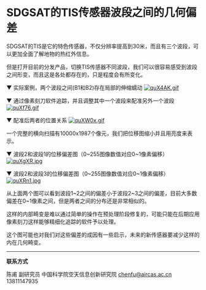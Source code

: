 # SDGSAT的TIS传感器波段之间的几何偏差

SDGSAT的TIS是它的特色传感器，不仅分辨率提高到30米，而且有三个波段，可以更加全面了解地物的热红外信息。

但是打开目前的分发产品，切换TIS传感器不同波段，我们可以很容易感受到波段之间形变，而且这是各处都存在的，只是程度会有所变化。

▼ 实际案例，两个波段之间(B1和B2)存在局部的伸缩蠕动
[![quX4AK.gif](https://s1.ax1x.com/2022/03/22/quX4AK.gif)](https://imgtu.com/i/quX4AK)

▼ 通过像素刻刀软件追踪，并且调整其中一个波段来配准另外一个波段
[![quXf76.gif](https://s1.ax1x.com/2022/03/22/quXf76.gif)](https://imgtu.com/i/quXf76)

▼ 配准后两者的位置关系
[![quXW0x.gif](https://s1.ax1x.com/2022/03/22/quXW0x.gif)](https://imgtu.com/i/quXW0x)

一个完整的横向扫描有10000x1987个像元，我们把位移图缩小并且用亮度来表示。

▼ 波段2和波段1的位移偏差图（0~255图像数值对应0~1像素偏移）
[![quXgXR.jpg](https://s1.ax1x.com/2022/03/22/quXgXR.jpg)](https://imgtu.com/i/quXgXR)

▼ 波段2和波段3的位移偏差图（0~255图像数值对应0~1像素偏移）
[![quXRn1.jpg](https://s1.ax1x.com/2022/03/22/quXRn1.jpg)](https://imgtu.com/i/quXRn1)



从上面两个图可以看到波段1~2之间的偏差小于波段2~3之间的偏差，目前大多数偏差在0~1像素之间，但是两者之间的分布还是非常相似的。

这样的内部畸变是难以通过简单的操作在预处理阶段修复的，可能只能在后期应用像素刻刀这样能够精细化追踪的软件予以处理。

这个图可能也对我们对这些偏差的成因有一些启示，未来的新传感器要减少这样的内在几何畸变。



---

**联系方式**

陈甫 副研究员
中国科学院空天信息创新研究院
chenfu@aircas.ac.cn
13811147935

